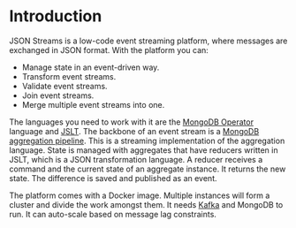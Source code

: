 # Introduction

JSON Streams is a low-code event streaming platform, where messages are exchanged in JSON format. With the platform you can:

* Manage state in an event-driven way.
* Transform event streams.
* Validate event streams.
* Join event streams.
* Merge multiple event streams into one.

The languages you need to work with it are the [MongoDB Operator](https://docs.mongodb.com/manual/reference/operator/query/) language and [JSLT](https://github.com/schibsted/jslt). The backbone of an event stream is a [MongoDB aggregation pipeline](https://docs.mongodb.com/manual/reference/operator/aggregation-pipeline/). This is a streaming implementation of the aggregation language. State is managed with aggregates that have reducers written in JSLT, which is a JSON transformation language. A reducer receives a command and the current state of an aggregate instance. It returns the new state. The difference is saved and published as an event.

The platform comes with a Docker image. Multiple instances will form a cluster and divide the work amongst them. It needs [Kafka](https://kafka.apache.org) and MongoDB to run. It can auto-scale based on message lag constraints.